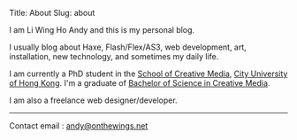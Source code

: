Title: About
Slug: about

I am Li Wing Ho Andy and this is my personal blog.

I usually blog about Haxe, Flash/Flex/AS3, web development, art,
installation, new technology, and sometimes my daily life.

I am currently a PhD student in the [School of Creative Media](http://www.scm.cityu.edu.hk/), [City University of Hong
Kong](http://www.cityu.edu.hk/). I'm a graduate of [Bachelor of Science in Creative Media](http://sweb.cityu.edu.hk/bsccm/).

I am also a freelance web designer/developer.

----------

Contact email : [andy@onthewings.net](mailto:andy@onthewings.net)
